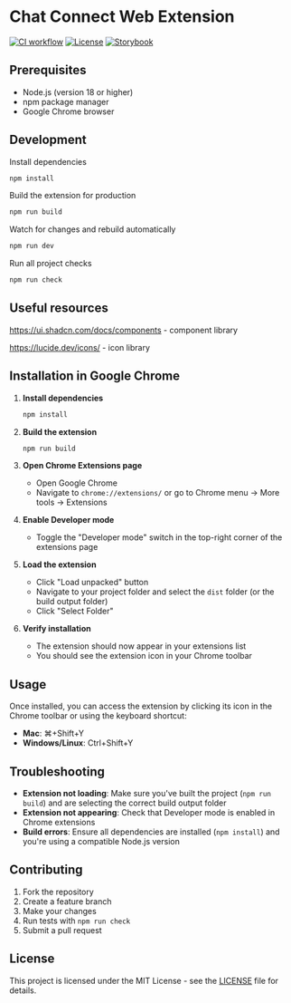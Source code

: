 # Chat Connect Web Extension

[![CI workflow](https://github.com/denissokolov/chat-connect-web-extension/actions/workflows/ci.yml/badge.svg?branch=main)](https://github.com/denissokolov/chat-connect-web-extension/actions/workflows/ci.yml)
[![License](https://img.shields.io/github/license/denissokolov/chat-connect-web-extension.svg)](https://github.com/denissokolov/chat-connect-web-extension/blob/main/LICENSE)
[![Storybook](https://raw.githubusercontent.com/storybooks/brand/master/badge/badge-storybook.svg)](https://denissokolov.github.io/chat-connect-web-extension/)

## Prerequisites

- Node.js (version 18 or higher)
- npm package manager
- Google Chrome browser

## Development

Install dependencies

```bash
npm install
```

Build the extension for production

```bash
npm run build
```

Watch for changes and rebuild automatically

```bash
npm run dev
```

Run all project checks

```bash
npm run check
```

## Useful resources

https://ui.shadcn.com/docs/components - component library

https://lucide.dev/icons/ - icon library

## Installation in Google Chrome

1. **Install dependencies**

   ```bash
   npm install
   ```

2. **Build the extension**

   ```bash
   npm run build
   ```

3. **Open Chrome Extensions page**

   - Open Google Chrome
   - Navigate to `chrome://extensions/` or go to Chrome menu → More tools → Extensions

4. **Enable Developer mode**

   - Toggle the "Developer mode" switch in the top-right corner of the extensions page

5. **Load the extension**

   - Click "Load unpacked" button
   - Navigate to your project folder and select the `dist` folder (or the build output folder)
   - Click "Select Folder"

6. **Verify installation**
   - The extension should now appear in your extensions list
   - You should see the extension icon in your Chrome toolbar

## Usage

Once installed, you can access the extension by clicking its icon in the Chrome toolbar or using the keyboard shortcut:

- **Mac**: ⌘+Shift+Y
- **Windows/Linux**: Ctrl+Shift+Y

## Troubleshooting

- **Extension not loading**: Make sure you've built the project (`npm run build`) and are selecting the correct build output folder
- **Extension not appearing**: Check that Developer mode is enabled in Chrome extensions
- **Build errors**: Ensure all dependencies are installed (`npm install`) and you're using a compatible Node.js version

## Contributing

1. Fork the repository
2. Create a feature branch
3. Make your changes
4. Run tests with `npm run check`
5. Submit a pull request

## License

This project is licensed under the MIT License - see the [LICENSE](LICENSE) file for details.

